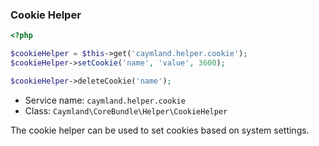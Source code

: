 ### Cookie Helper

```php
<?php

$cookieHelper = $this->get('caymland.helper.cookie');
$cookieHelper->setCookie('name', 'value', 3600);

$cookieHelper->deleteCookie('name');
```

* Service name: `caymland.helper.cookie`
* Class: `Caymland\CoreBundle\Helper\CookieHelper`

The cookie helper can be used to set cookies based on system settings.
